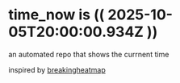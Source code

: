 # time_now is (( 2025-10-05T20:00:00.934Z ))

an automated repo that shows the currnent time

inspired by [breakingheatmap](https://github.com/breakingheatmap/breakingheatmap)